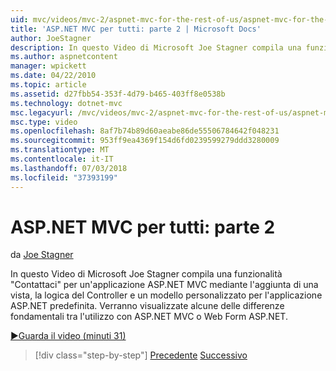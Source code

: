 ```yaml
---
uid: mvc/videos/mvc-2/aspnet-mvc-for-the-rest-of-us/aspnet-mvc-for-the-rest-of-us-part-2
title: 'ASP.NET MVC per tutti: parte 2 | Microsoft Docs'
author: JoeStagner
description: In questo Video di Microsoft Joe Stagner compila una funzionalità "Contattaci" per un'applicazione ASP.NET MVC mediante l'aggiunta di una vista, la logica del Controller e un modello personalizzato a t...
ms.author: aspnetcontent
manager: wpickett
ms.date: 04/22/2010
ms.topic: article
ms.assetid: d27fbb54-353f-4d79-b465-403ff8e0538b
ms.technology: dotnet-mvc
msc.legacyurl: /mvc/videos/mvc-2/aspnet-mvc-for-the-rest-of-us/aspnet-mvc-for-the-rest-of-us-part-2
msc.type: video
ms.openlocfilehash: 8af7b74b89d60aeabe86de55506784642f048231
ms.sourcegitcommit: 953ff9ea4369f154d6fd0239599279ddd3280009
ms.translationtype: MT
ms.contentlocale: it-IT
ms.lasthandoff: 07/03/2018
ms.locfileid: "37393199"
---
```

<a name="aspnet-mvc-for-the-rest-of-us-part-2"></a>ASP.NET MVC per tutti: parte 2
====================
da [Joe Stagner](https://github.com/JoeStagner)

In questo Video di Microsoft Joe Stagner compila una funzionalità "Contattaci" per un'applicazione ASP.NET MVC mediante l'aggiunta di una vista, la logica del Controller e un modello personalizzato per l'applicazione ASP.NET predefinita. Verranno visualizzate alcune delle differenze fondamentali tra l'utilizzo con ASP.NET MVC o Web Form ASP.NET.

[&#9654;Guarda il video (minuti 31)](https://channel9.msdn.com/Blogs/ASP-NET-Site-Videos/aspnet-mvc-for-the-rest-of-us-part-2)

> [!div class="step-by-step"]
> [Precedente](aspnet-mvc-for-the-rest-of-us-part-1.md)
> [Successivo](aspnet-mvc-for-the-rest-of-us-part-3.md)
